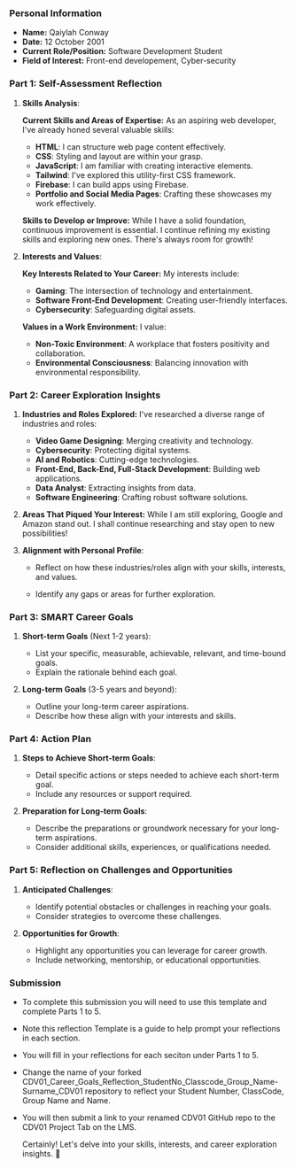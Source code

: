 
### Personal Information

- **Name:** Qaiylah Conway
- **Date:** 12 October 2001
- **Current Role/Position:** Software Development Student
- **Field of Interest:** Front-end developement, Cyber-security

### Part 1: Self-Assessment Reflection

1. **Skills Analysis**:
    
   **Current Skills and Areas of Expertise:**
   As an aspiring web developer, I've already honed several valuable skills:
   - **HTML**: I can structure web page content effectively.
   - **CSS**: Styling and layout are within your grasp.
   - **JavaScript**: I am familiar with creating interactive elements.
   - **Tailwind**: I've explored this utility-first CSS framework.
   - **Firebase**: I can build apps using Firebase.
   - **Portfolio and Social Media Pages**: Crafting these showcases my work effectively.
      
    **Skills to Develop or Improve:**
     While I have a solid foundation, continuous improvement is essential. I continue refining my existing skills and exploring new ones. There's always room for growth!
      
2. **Interests and Values**:
    
   **Key Interests Related to Your Career:**
      My interests include:
   - **Gaming**: The intersection of technology and entertainment.
   - **Software Front-End Development**: Creating user-friendly interfaces.
   - **Cybersecurity**: Safeguarding digital assets.

     
    **Values in a Work Environment:**
     I value:
   - **Non-Toxic Environment**: A workplace that fosters positivity and collaboration.
   - **Environmental Consciousness**: Balancing innovation with environmental responsibility.


### Part 2: Career Exploration Insights

1. **Industries and Roles Explored:**
    I've researched a diverse range of industries and roles:
   - **Video Game Designing**: Merging creativity and technology.
   - **Cybersecurity**: Protecting digital systems.
   - **AI and Robotics**: Cutting-edge technologies.
   - **Front-End, Back-End, Full-Stack Development**: Building web applications.
   - **Data Analyst**: Extracting insights from data.
   - **Software Engineering**: Crafting robust software solutions.

2. **Areas That Piqued Your Interest:**
    While I am still exploring, Google and Amazon stand out. I shall continue researching and stay open to new possibilities!
      
2. **Alignment with Personal Profile**:
    
    - Reflect on how these industries/roles align with your skills, interests, and values.

      
    - Identify any gaps or areas for further exploration.

### Part 3: SMART Career Goals

1. **Short-term Goals** (Next 1-2 years):
    
    - List your specific, measurable, achievable, relevant, and time-bound goals.
    - Explain the rationale behind each goal.
2. **Long-term Goals** (3-5 years and beyond):
    
    - Outline your long-term career aspirations.
    - Describe how these align with your interests and skills.

### Part 4: Action Plan

1. **Steps to Achieve Short-term Goals**:
    
    - Detail specific actions or steps needed to achieve each short-term goal.
    - Include any resources or support required.
2. **Preparation for Long-term Goals**:
    
    - Describe the preparations or groundwork necessary for your long-term aspirations.
    - Consider additional skills, experiences, or qualifications needed.

### Part 5: Reflection on Challenges and Opportunities

1. **Anticipated Challenges**:
    
    - Identify potential obstacles or challenges in reaching your goals.
    - Consider strategies to overcome these challenges.
2. **Opportunities for Growth**:
    
    - Highlight any opportunities you can leverage for career growth.
    - Include networking, mentorship, or educational opportunities.

### Submission

- To complete this submission you will need to use this template and complete Parts 1 to 5.
- Note this reflection Template is a guide to help prompt your reflections in each section.
- You will fill in your reflections for each seciton under Parts 1 to 5.
- Change the name of your forked CDV01_Career_Goals_Reflection_StudentNo_Classcode_Group_Name-Surname_CDV01 repository to reflect your Student Number, ClassCode, Group Name and Name.
- You will then submit a link to your renamed CDV01 GitHub repo to the CDV01 Project Tab on the LMS.

  Certainly! Let's delve into your skills, interests, and career exploration insights. 🌟

